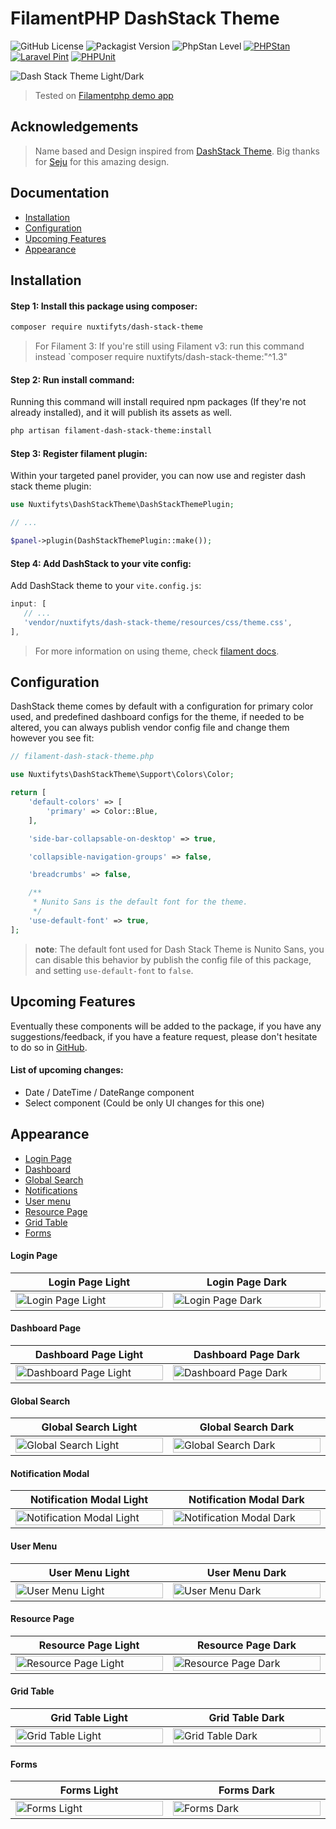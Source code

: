 FilamentPHP DashStack Theme
=

![GitHub License](https://img.shields.io/github/license/Fa-BRAIK/dash-stack-theme)
![Packagist Version](https://img.shields.io/packagist/v/nuxtifyts/dash-stack-theme)
![PhpStan Level](https://img.shields.io/badge/PHPStan-level%207-brightgreen.svg)
[![PHPStan](https://github.com/Fa-BRAIK/dash-stack-theme/actions/workflows/phpstan.yml/badge.svg)](https://github.com/Fa-BRAIK/dash-stack-theme/actions/workflows/phpstan.yml)
[![Laravel Pint](https://github.com/Fa-BRAIK/dash-stack-theme/actions/workflows/pint.yml/badge.svg)](https://github.com/Fa-BRAIK/dash-stack-theme/actions/workflows/pint.yml)
[![PHPUnit](https://github.com/Fa-BRAIK/dash-stack-theme/actions/workflows/pr-tests.yml/badge.svg)](https://github.com/Fa-BRAIK/dash-stack-theme/actions/workflows/pr-tests.yml)

![Dash Stack Theme Light/Dark](https://github.com/Fa-BRAIK/dash-stack-theme/blob/main/assets/dash_stack_theme.png?raw=true)

> Tested on [Filamentphp demo app](https://github.com/filamentphp/demo)

Acknowledgements
-

> Name based and Design inspired from [DashStack Theme](https://www.figma.com/community/file/1324762163080748317/dashstack-free-admin-dashboard-ui-kit-admin-dashboard-ui-kit-admin-dashboard). Big thanks for [Seju](https://www.figma.com/@sejal_ui_ux) for this amazing design.

Documentation
-

- [Installation](#installation)
- [Configuration](#configuration)
- [Upcoming Features](#upcoming-features)
- [Appearance](#appearance)

Installation
-

#### Step 1: Install this package using composer:

```bash
composer require nuxtifyts/dash-stack-theme
```

> For Filament 3:
> If you're still using Filament v3: run this command instead
> `composer require nuxtifyts/dash-stack-theme:"^1.3"

#### Step 2: Run install command:

Running this command will install required npm packages (If they're not already installed), and it will publish its assets as well.

```bash
php artisan filament-dash-stack-theme:install
```

#### Step 3: Register filament plugin:

Within your targeted panel provider, you can now use and register dash stack theme plugin:

```php
use Nuxtifyts\DashStackTheme\DashStackThemePlugin;

// ...

$panel->plugin(DashStackThemePlugin::make());
```

#### Step 4: Add DashStack to your vite config:

Add DashStack theme to your `vite.config.js`:

```javascript
input: [
   // ...
   'vendor/nuxtifyts/dash-stack-theme/resources/css/theme.css',
],
```

> For more information on using theme, check [filament docs](https://filamentphp.com/docs/4.x/styling/overview#creating-a-custom-theme).

Configuration
-

DashStack theme comes by default with a configuration for  primary color used, and predefined dashboard configs for the theme, if needed to be altered, you can always publish vendor config file and change them however you see fit: 

```php
// filament-dash-stack-theme.php

use Nuxtifyts\DashStackTheme\Support\Colors\Color;

return [
    'default-colors' => [
        'primary' => Color::Blue,
    ],

    'side-bar-collapsable-on-desktop' => true,

    'collapsible-navigation-groups' => false,

    'breadcrumbs' => false,

    /**
     * Nunito Sans is the default font for the theme.
     */
    'use-default-font' => true,
];
```

> **note**: The default font used for Dash Stack Theme is Nunito Sans, you can
> disable this behavior by publish the config file of this package, and 
> setting `use-default-font` to `false`.

Upcoming Features
-

Eventually these components will be added to the package, if you have any suggestions/feedback, if you have a feature request, please don't hesitate to do so in [GitHub](https://github.com/Fa-BRAIK/dash-stack-theme).

#### List of upcoming changes:

- Date / DateTime / DateRange component
- Select component (Could be only UI changes for this one) 

Appearance
-

- [Login Page](#login-page)
- [Dashboard](#dashboard-page)
- [Global Search](#global-search)
- [Notifications](#notification-modal)
- [User menu](#user-menu)
- [Resource Page](#resource-page)
- [Grid Table](#grid-table)
- [Forms](#forms)

#### Login Page

<table class="table">
  <thead>
    <tr>
      <th scope="col" width="1000px">Login Page Light</th>
      <th scope="col" width="1000px">Login Page Dark</th>
    </tr>
  </thead>
  <tbody>
    <tr>
      <td>
        <img
            src="https://raw.githubusercontent.com/Fa-BRAIK/dash-stack-theme/main/assets/screenshots/login_page_light.png"
            width="100%" 
            alt="Login Page Light"
        />
      </td>
      <td>
        <img 
            src="https://raw.githubusercontent.com/Fa-BRAIK/dash-stack-theme/main/assets/screenshots/login_page_dark.png" 
            width="100%" 
            alt="Login Page Dark"
        />
      </td>
    </tr>
  </tbody>
</table>

#### Dashboard Page

<table class="table">
  <thead>
    <tr>
      <th scope="col" width="1000px">Dashboard Page Light</th>
      <th scope="col" width="1000px">Dashboard Page Dark</th>
    </tr>
  </thead>
  <tbody>
    <tr>
      <td>
        <img
            src="https://raw.githubusercontent.com/Fa-BRAIK/dash-stack-theme/main/assets/screenshots/dashboard_page_light.png"
            width="100%" 
            alt="Dashboard Page Light"
        />
      </td>
      <td>
        <img 
            src="https://raw.githubusercontent.com/Fa-BRAIK/dash-stack-theme/main/assets/screenshots/dashboard_page_dark.png" 
            width="100%" 
            alt="Dashboard Page Dark"
        />
      </td>
    </tr>
  </tbody>
</table>

#### Global Search

<table class="table">
  <thead>
    <tr>
      <th scope="col" width="1000px">Global Search Light</th>
      <th scope="col" width="1000px">Global Search Dark</th>
    </tr>
  </thead>
  <tbody>
    <tr>
      <td>
        <img
            src="https://raw.githubusercontent.com/Fa-BRAIK/dash-stack-theme/main/assets/screenshots/global_search_light.png"
            width="100%" 
            alt="Global Search Light"
        />
      </td>
      <td>
        <img 
            src="https://raw.githubusercontent.com/Fa-BRAIK/dash-stack-theme/main/assets/screenshots/global_search_dark.png" 
            width="100%" 
            alt="Global Search Dark"
        />
      </td>
    </tr>
  </tbody>
</table>

#### Notification Modal

<table class="table">
  <thead>
    <tr>
      <th scope="col" width="1000px">Notification Modal Light</th>
      <th scope="col" width="1000px">Notification Modal Dark</th>
    </tr>
  </thead>
  <tbody>
    <tr>
      <td>
        <img
            src="https://raw.githubusercontent.com/Fa-BRAIK/dash-stack-theme/main/assets/screenshots/notification_modal_light.png"
            width="100%" 
            alt="Notification Modal Light"
        />
      </td>
      <td>
        <img 
            src="https://raw.githubusercontent.com/Fa-BRAIK/dash-stack-theme/main/assets/screenshots/notification_modal_dark.png" 
            width="100%" 
            alt="Notification Modal Dark"
        />
      </td>
    </tr>
  </tbody>
</table>

#### User Menu

<table class="table">
  <thead>
    <tr>
      <th scope="col" width="1000px">User Menu Light</th>
      <th scope="col" width="1000px">User Menu Dark</th>
    </tr>
  </thead>
  <tbody>
    <tr>
      <td>
        <img
            src="https://raw.githubusercontent.com/Fa-BRAIK/dash-stack-theme/main/assets/screenshots/user_menu_light.png"
            width="100%" 
            alt="User Menu Light"
        />
      </td>
      <td>
        <img 
            src="https://raw.githubusercontent.com/Fa-BRAIK/dash-stack-theme/main/assets/screenshots/user_menu_dark.png" 
            width="100%" 
            alt="User Menu Dark"
        />
      </td>
    </tr>
  </tbody>
</table>

#### Resource Page

<table class="table">
  <thead>
    <tr>
      <th scope="col" width="1000px">Resource Page Light</th>
      <th scope="col" width="1000px">Resource Page Dark</th>
    </tr>
  </thead>
  <tbody>
    <tr>
      <td>
        <img
            src="https://raw.githubusercontent.com/Fa-BRAIK/dash-stack-theme/main/assets/screenshots/resources_page_light.png"
            width="100%" 
            alt="Resource Page Light"
        />
      </td>
      <td>
        <img 
            src="https://raw.githubusercontent.com/Fa-BRAIK/dash-stack-theme/main/assets/screenshots/resources_page_dark.png" 
            width="100%" 
            alt="Resource Page Dark"
        />
      </td>
    </tr>
  </tbody>
</table>

#### Grid Table

<table class="table">
  <thead>
    <tr>
      <th scope="col" width="1000px">Grid Table Light</th>
      <th scope="col" width="1000px">Grid Table Dark</th>
    </tr>
  </thead>
  <tbody>
    <tr>
      <td>
        <img
            src="https://raw.githubusercontent.com/Fa-BRAIK/dash-stack-theme/main/assets/screenshots/grid_table_light.png"
            width="100%" 
            alt="Grid Table Light"
        />
      </td>
      <td>
        <img 
            src="https://raw.githubusercontent.com/Fa-BRAIK/dash-stack-theme/main/assets/screenshots/grid_table_dark.png" 
            width="100%" 
            alt="Grid Table Dark"
        />
      </td>
    </tr>
  </tbody>
</table>

#### Forms

<table class="table">
  <thead>
    <tr>
      <th scope="col" width="1000px">Forms Light</th>
      <th scope="col" width="1000px">Forms Dark</th>
    </tr>
  </thead>
  <tbody>
    <tr>
      <td>
        <img
            src="https://raw.githubusercontent.com/Fa-BRAIK/dash-stack-theme/main/assets/screenshots/form_light.png"
            width="100%" 
            alt="Forms Light"
        />
      </td>
      <td>
        <img 
            src="https://raw.githubusercontent.com/Fa-BRAIK/dash-stack-theme/main/assets/screenshots/form_dark.png" 
            width="100%" 
            alt="Forms Dark"
        />
      </td>
    </tr>
  </tbody>
</table>
